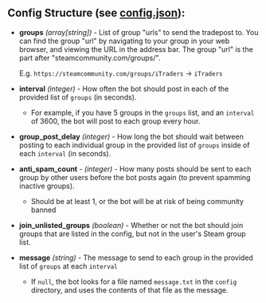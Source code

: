 ## Config Structure (see [config.json](config.json)):

<!-- - **userId** _(string)_ - Your Steam user ID (SteamID) on which to run the bot. You can find your SteamID by navigating to your Steam profile in your web browser, and viewing the URL in the address bar. 
    The SteamID is the part after "steamcommunity.com/id/"

    E.g. `https://steamcommunity.com/id/438989434389` -> `438989434389` -->

- **groups** _(array[string])_ - List of group "urls" to send the tradepost to. You can find the group "url" by navigating to your group in your web browser, and viewing the URL in the address bar. The group "url" is the part after "steamcommunity.com/groups/".

    E.g. `https://steamcommunity.com/groups/iTraders` -> `iTraders`

- **interval** _(integer)_ - How often the bot should post in each of the provided list of `groups` (in seconds).
    * For example, if you have 5 groups in the `groups` list, and an `interval` of 3600, the bot will post to each group every hour.

- **group_post_delay** _(integer)_ - How long the bot should wait between posting to each individual group in the provided list of `groups` inside of each `interval` (in seconds).

- **anti_spam_count** - _(integer)_ - How many posts should be sent to each group by other users before the bot posts again (to prevent spamming inactive groups).
    * Should be at least 1, or the bot will be at risk of being community banned

- **join_unlisted_groups** _(boolean)_ - Whether or not the bot should join groups that are listed in the config, but not in the user's Steam group list.

- **message** _(string)_ - The message to send to each group in the provided list of `groups` at each `interval`
    * If `null`, the bot looks for a file named `message.txt` in the `config` directory, and uses the contents of that file as the message.